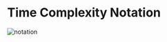 # Time Complexity Notation

![notation](https://user-images.githubusercontent.com/22481120/83490699-1aea4380-a4ce-11ea-8106-709f87acee57.png)
